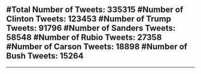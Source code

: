 #Total Number of Tweets: 335315 
#Number of Clinton Tweets: 123453
#Number of Trump Tweets: 91796
#Number of Sanders Tweets: 58548
#Number of Rubio Tweets: 27358
#Number of Carson Tweets: 18898
#Number of Bush Tweets: 15264
---
---
